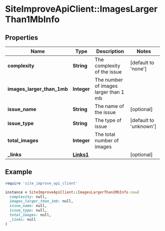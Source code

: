 # SiteImproveApiClient::ImagesLargerThan1MbInfo

## Properties

| Name | Type | Description | Notes |
| ---- | ---- | ----------- | ----- |
| **complexity** | **String** | The complexity of the issue | [default to &#39;none&#39;] |
| **images_larger_than_1mb** | **Integer** | The number of images larger than 1 mb |  |
| **issue_name** | **String** | The name of the issue | [optional] |
| **issue_type** | **String** | The type of issue | [default to &#39;unknown&#39;] |
| **total_images** | **Integer** | The total number of images |  |
| **_links** | [**Links1**](Links1.md) |  | [optional] |

## Example

```ruby
require 'site_improve_api_client'

instance = SiteImproveApiClient::ImagesLargerThan1MbInfo.new(
  complexity: null,
  images_larger_than_1mb: null,
  issue_name: null,
  issue_type: null,
  total_images: null,
  _links: null
)
```

